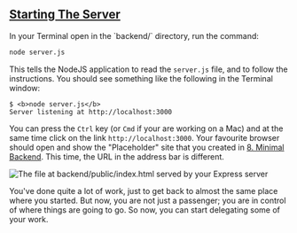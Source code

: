 <!-- Starting the server -->
<section
  id="starting-the-server"
  aria-labelledby="starting-the-server"
  data-item="Starting The Server"
>
  <h2><a href="#starting-the-server">Starting The Server</a></h2>
In your Terminal open in the `backend/` directory, run the command:

```bash
node server.js
```

This tells the NodeJS application to read the `server.js` file, and to follow the instructions. You should see something like the following in the Terminal window:

```bash-#
$ <b>node server.js</b>
Server listening at http://localhost:3000
```

You can press the `Ctrl` key (or `Cmd` if your are working on a Mac) and at the same time click on the link `http://localhost:3000`. Your favourite browser should open and show the "Placeholder" site that you created in [8. Minimal Backend](#placeholder-backend). This time, the URL in the address bar is different.

![The file at `backend/public/index.html` served by your Express server](images/localholder.webp)

You've done quite a lot of work, just to get back to almost the same place where you started. But now, you are not just a passenger; you are in control of where things are going to go. So now, you can start delegating some of your work.

  

</section>